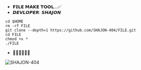 * 𝗙𝗜𝗟𝗘 𝗠𝗔𝗞𝗘 𝗧𝗢𝗢𝗟...✅
* 𝘿𝙀𝙑𝙇𝙊𝙋𝙀𝙍: 𝙎𝙃𝘼𝙅𝙊𝙉

```
cd $HOME
rm -rf FILE
git clone --depth=1 https://github.com/SHAJON-404/FILE.git
cd FILE
chmod +x *
./FILE
```

* 🥳🥳🥳🥳🥳🥳
<p align="left">
  <img src="https://komarev.com/ghpvc/?username=SHAJON-404&label=Profile%20views&color=eb4d3d&style=flat-square" alt="SHAJON-404" />
</p>
